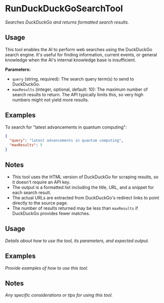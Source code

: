﻿# RunDuckDuckGoSearchTool

*Searches DuckDuckGo and returns formatted search results.*

## Usage

This tool enables the AI to perform web searches using the DuckDuckGo search engine. It's useful for finding information, current events, or general knowledge when the AI's internal knowledge base is insufficient.

**Parameters:**
-   `query` (string, required): The search query term(s) to send to DuckDuckGo.
-   `maxResults` (integer, optional, default: 10): The maximum number of search results to return. The API typically limits this, so very high numbers might not yield more results.

## Examples

To search for "latest advancements in quantum computing":

```json
{
  "query": "latest advancements in quantum computing",
  "maxResults": 5
}
```

## Notes

-   This tool uses the HTML version of DuckDuckGo for scraping results, so it doesn't require an API key.
-   The output is a formatted list including the title, URL, and a snippet for each search result.
-   The actual URLs are extracted from DuckDuckGo's redirect links to point directly to the source page.
-   The number of results returned may be less than `maxResults` if DuckDuckGo provides fewer matches.

## Usage

*Details about how to use the tool, its parameters, and expected output.*

## Examples

*Provide examples of how to use this tool.*

## Notes

*Any specific considerations or tips for using this tool.*